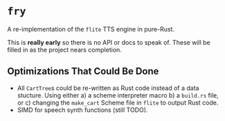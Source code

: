 # `fry`

A re-implementation of the `flite` TTS engine in pure-Rust.

This is **really early** so there is no API or docs to speak of.
These will be filled in as the project nears completion.

## Optimizations That Could Be Done

- All `CartTree`s could be re-written as Rust code instead of a data stucture. Using either a) a scheme interpreter macro b) a `build.rs` file, or c) changing the `make_cart` Scheme file in `flite` to output Rust code.
- SIMD for speech synth functions (still TODO).


